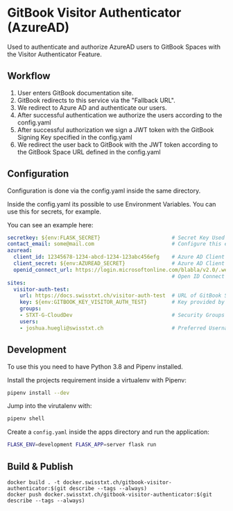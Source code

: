 # GitBook Visitor Authenticator (AzureAD)

Used to authenticate and authorize AzureAD users to GitBook Spaces with the Visitor Authenticator Feature.

## Workflow

1. User enters GitBook documentation site.
2. GitBook redirects to this service via the "Fallback URL".
3. We redirect to Azure AD and authenticate our users.
4. After successful authentication we authorize the users according to the config.yaml
5. After successful authorization we sign a JWT token with the GitBook Signing Key specified in the config.yaml
6. We redirect the user back to GitBook with the JWT token according to the GitBook Space URL defined in the config.yaml

## Configuration

Configuration is done via the config.yaml inside the same directory.

Inside the config.yaml its possible to use Environment Variables. You can use this for secrets, for example.

You can see an example here:

```yaml
secretkey: ${env:FLASK_SECRET}                       # Secret Key Used for Session Cookie Signing
contact_email: some@mail.com                         # Configure this email for Error Messages (ex. 403)
azuread:
  client_id: 12345678-1234-abcd-1234-123abc456efg    # Azure AD Client ID
  client_secret: ${env:AZUREAD_SECRET}               # Azure AD Client Secret
  openid_connect_url: https://login.microsoftonline.com/blabla/v2.0/.well-known/openid-configuration
                                                     # Open ID Connect URL from you Azure AD App
sites:
  visitor-auth-test:
    url: https://docs.swisstxt.ch/visitor-auth-test  # URL of GitBook Space
    key: ${env:GITBOOK_KEY_VISITOR_AUTH_TEST}        # Key provided by GitBook Visitor Authentication Feature
    groups:
    - STXT-G-CloudDev                                # Security Groups that are allowed as Readers
    users:
    - joshua.huegli@swisstxt.ch                      # Preferred Usernames (E-Mails) that are allowed as Readers
```

## Development

To use this you need to have Python 3.8 and Pipenv installed.

Install the projects requirement inside a virtualenv with Pipenv:

```bash
pipenv install --dev
```

Jump into the virutalenv with:

```bash
pipenv shell
```

Create a `config.yaml` inside the apps directory and run the application:

```bash
FLASK_ENV=development FLASK_APP=server flask run
```

## Build & Publish

```shell
docker build . -t docker.swisstxt.ch/gitbook-visitor-authenticator:$(git describe --tags --always)
docker push docker.swisstxt.ch/gitbook-visitor-authenticator:$(git describe --tags --always)
```
